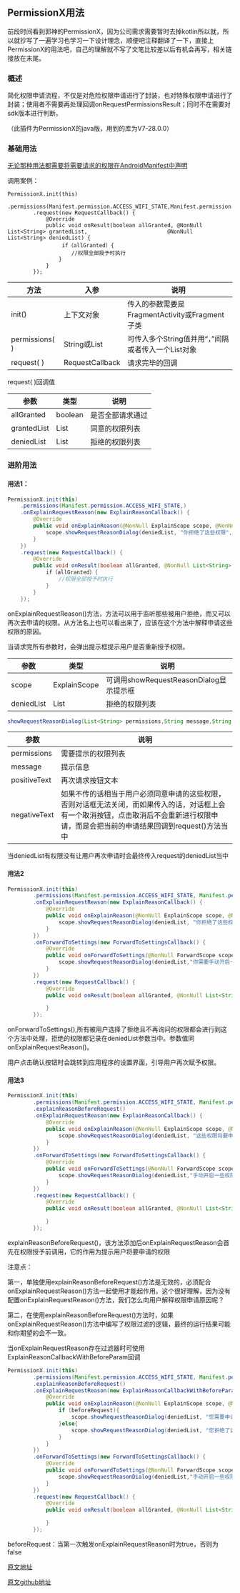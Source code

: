 ## PermissionX用法



前段时间看到郭神的PermissionX，因为公司需求需要暂时去掉kotlin所以就，所以就抄写了一遍学习也学习一下设计理念，顺便吧注释翻译了一下，直接上PermissionX的用法吧，自己的理解就不写了文笔比较差以后有机会再写，相关链接放在末尾。

### 概述

​		简化权限申请流程，不仅是对危险权限申请进行了封装，也对特殊权限申请进行了封装；使用者不需要再处理回调onRequestPermissionsResult；同时不在需要对sdk版本进行判断。

（此插件为PermissionX的java版，用到的库为V7-28.0.0）

### 基础用法 

<u>无论那种用法都需要将需要请求的权限在AndroidManifest中声明</u>

调用案例：

```
PermissionX.init(this)
        .permissions(Manifest.permission.ACCESS_WIFI_STATE,Manifest.permission.CAMERA)
        .request(new RequestCallback() {
            @Override
            public void onResult(boolean allGranted, @NonNull List<String> grantedList, 						@NonNull List<String> deniedList) {
				 if（allGranted）{
                    //权限全部授予时执行
                }
            }
        });
```




| 方法           | 入参                 | 说明                                               |
| -------------- | -------------------- | -------------------------------------------------- |
| init()         | 上下文对象           | 传入的参数需要是FragmentActivity或Fragment子类     |
| permissions( ) | String或List<String> | 可传入多个String值并用“，”间隔或者传入一个List对象 |
| request( )     | RequestCallback      | 请求完毕的回调                                     |

request( )回调值

| 参数        | 类型         | 说明             |
| ----------- | ------------ | ---------------- |
| allGranted  | boolean      | 是否全部请求通过 |
| grantedList | List<String> | 同意的权限列表   |
| deniedList  | List<String> | 拒绝的权限列表   |

### 进阶用法

#### 用法1：


```java
PermissionX.init(this)
    .permissions(Manifest.permission.ACCESS_WIFI_STATE,)
    .onExplainRequestReason(new ExplainReasonCallback() {
        @Override
        public void onExplainReason(@NonNull ExplainScope scope, @NonNull List<String> 					deniedList) {
            scope.showRequestReasonDialog(deniedList, "你拒绝了这些权限", "继续申请", "取消");
        }
    })
    .request(new RequestCallback() {
        @Override
        public void onResult(boolean allGranted, @NonNull List<String> grantedList, 					@NonNull List<String> deniedList) {
            if（allGranted）{
                //权限全部授予时执行
            }
        }
    });

```


onExplainRequestReason()方法，方法可以用于监听那些被用户拒绝，而又可以再次去申请的权限。从方法名上也可以看出来了，应该在这个方法中解释申请这些权限的原因。

当请求完所有参数时，会弹出提示框提示用户是否重新授予权限。

| 参数       | 类型         | 说明                                    |
| ---------- | ------------ | --------------------------------------- |
| scope      | ExplainScope | 可调用showRequestReasonDialog显示提示框 |
| deniedList | List<String> | 拒绝的权限列表                          |

```java
showRequestReasonDialog(List<String> permissions,String message,String 				    			positiveText,String negativeText)
```

| 参数         | 说明                                                         |
| ------------ | ------------------------------------------------------------ |
| permissions  | 需要提示的权限列表                                           |
| message      | 提示信息                                                     |
| positiveText | 再次请求按钮文本                                             |
| negativeText | 如果不传的话相当于用户必须同意申请的这些权限，否则对话框无法关闭，而如果传入的话，对话框上会有一个取消按钮，点击取消后不会重新进行权限申请，而是会把当前的申请结果回调到request()方法当中 |

当deniedList有权限没有让用户再次申请时会最终传入request的deniedList当中

#### 用法2

```java
PermissionX.init(this)
        .permissions(Manifest.permission.ACCESS_WIFI_STATE, Manifest.permission.CAMERA)
        .onExplainRequestReason(new ExplainReasonCallback() {
            @Override
            public void onExplainReason(@NonNull ExplainScope scope, @NonNull 								List<String> deniedList) {
                scope.showRequestReasonDialog(deniedList, "你拒绝了这些权限", "继续申请", "取				消");
            }
        })
        .onForwardToSettings(new ForwardToSettingsCallback() {
            @Override
            public void onForwardToSettings(@NonNull ForwardScope scope, @NonNull 						List<String> deniedList) {
                scope.showRequestReasonDialog(deniedList,"你需要手动开启一些权限","我知道						了","不行");
            }
        })
        .request(new RequestCallback() {
            @Override
            public void onResult(boolean allGranted, @NonNull List<String> grantedList, 				@NonNull List<String> deniedList) {

            }
        });
```

onForwardToSettings(),所有被用户选择了拒绝且不再询问的权限都会进行到这个方法中处理，拒绝的权限都记录在deniedList参数当中。参数值同onExplainRequestReason()。

用户点击确认按钮时会跳转到应用程序的设置界面，引导用户再次赋予权限。

#### 用法3

```java
PermissionX.init(this)
        .permissions(Manifest.permission.ACCESS_WIFI_STATE, Manifest.permission.CAMERA)
        .explainReasonBeforeRequest()
        .onExplainRequestReason(new ExplainReasonCallback() {
            @Override
            public void onExplainReason(@NonNull ExplainScope scope, @NonNull 							List<String> deniedList) {
                scope.showRequestReasonDialog(deniedList, "这些权限将要申请", "好的", "取					消");
            }
        })
        .onForwardToSettings(new ForwardToSettingsCallback() {
            @Override
            public void onForwardToSettings(@NonNull ForwardScope scope, @NonNull 						List<String> deniedList) {
                scope.showRequestReasonDialog(deniedList,"手动开启一些权限","我知道了","不					行");
            }
        })
        .request(new RequestCallback() {
            @Override
            public void onResult(boolean allGranted, @NonNull List<String> grantedList, 				@NonNull List<String> deniedList) {

            }
        });
```

explainReasonBeforeRequest()，该方法添加后onExplainRequestReason会首先在权限授予前调用，它的作用为提示用户将要申请的权限

注意点：

第一，单独使用explainReasonBeforeRequest()方法是无效的，必须配合onExplainRequestReason()方法一起使用才能起作用。这个很好理解，因为没有配置onExplainRequestReason()方法，我们怎么向用户解释权限申请原因呢？

第二，在使用explainReasonBeforeRequest()方法时，如果onExplainRequestReason()方法中编写了权限过滤的逻辑，最终的运行结果可能和你期望的会不一致。

当onExplainRequestReason存在过滤器时可使用ExplainReasonCallbackWithBeforeParam回调

```java
PermissionX.init(this)
        .permissions(Manifest.permission.ACCESS_WIFI_STATE, Manifest.permission.CAMERA)
        .explainReasonBeforeRequest()
        .onExplainRequestReason(new ExplainReasonCallbackWithBeforeParam() {
            @Override
            public void onExplainReason(@NonNull ExplainScope scope, @NonNull 							List<String> deniedList, boolean beforeRequest) {
                if (beforeRequest){
                    scope.showRequestReasonDialog(deniedList, "您需要申请这些权限", "好的", 						"取消");
                }else{
                    scope.showRequestReasonDialog(deniedList, "您拒绝了这些权限", "好的", "取						消");
                }
            }
        })
        .onForwardToSettings(new ForwardToSettingsCallback() {
            @Override
            public void onForwardToSettings(@NonNull ForwardScope scope, @NonNull 						List<String> deniedList) {
                scope.showRequestReasonDialog(deniedList,"手动开启一些权限","我知道了","不					行");
            }
        })
        .request(new RequestCallback() {
            @Override
            public void onResult(boolean allGranted, @NonNull List<String> grantedList, 				@NonNull List<String> deniedList) {

            }
        });
```

beforeRequest：当第一次触发onExplainRequestReason时为true，否则为false



[原文地址](https://blog.csdn.net/guolin_blog/article/details/106181780/)

[原文github地址](https://github.com/guolindev/PermissionX)



